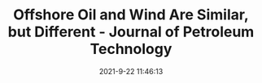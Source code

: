 ---
"title": "Offshore Oil and Wind Are Similar, but Different - Journal of Petroleum Technology"
"date": "2021-9-22 11:46:13"
"feed_name": "GOOGLENEWSDRILLING"
"feed_website": "https://news.google.com/search?q=drilling%2Bincident&hl=en-US&gl=US&ceid=US:en"
"feed_rss": "https://news.google.com/rss/search?q=drilling%2Bincident&hl=en-US&gl=US&ceid=US:en"
"link": "https://jpt.spe.org/offshore-oil-and-wind-are-similar-but-different"
"file": "_posts/2021-1-1-2461af4d5b7eaf0ef2fd9e82125b206ce08b63d2.md"
"accident": "0"
"drilling": "0"
"dead": "0"
"injured": "0"
"where": "unknown site"
"place": "unknown place"
---